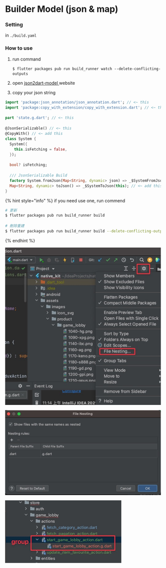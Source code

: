 # Builder Model \(json & map\)

### Setting

in `./build.yaml`

### How to use

1. run command

   ```text
   $ flutter packages pub run build_runner watch --delete-conflicting-outputs
   ```

2. open [json2dart-model ](https://imagine10255.github.io/json2dart-model/)website
3.  copy your json string

```dart
import 'package:json_annotation/json_annotation.dart'; // <~ this
import 'package:copy_with_extension/copy_with_extension.dart'; // <~ this

part 'state.g.dart'; // <~ this

@JsonSerializable() // <~ this
@CopyWith() // <~ add this
class System {
  System({
    this.isFetching = false,
  });

  bool? isFetching;
 
  /// JsonSerializable Build
  factory System.fromJson(Map<String, dynamic> json) => _$SystemFromJson(json); // <~ add this
  Map<String, dynamic> toJson() => _$SystemToJson(this); // <~ add this
}
```

{% hint style="info" %}
if you need use one, run commend

```bash
# 更新
$ flutter packages pub run build_runner build

# 刪除重建
$ flutter packages pub run build_runner build --delete-conflicting-outputs
```
{% endhint %}

![](../.gitbook/assets/cleanshot-2021-08-06-at-14.42.20.jpg)



![](../.gitbook/assets/cleanshot-2021-08-06-at-14.45.14.jpg)

![](../.gitbook/assets/cleanshot-2021-08-06-at-14.44.32.jpg)

